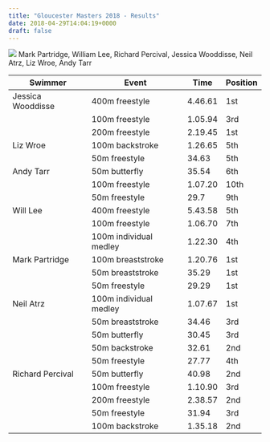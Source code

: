 ```yaml
---
title: "Gloucester Masters 2018 - Results"
date: 2018-04-29T14:04:19+0000
draft: false
---
```

![](/images/2018/04/gloucester_2018.png)
 Mark Partridge, William Lee, Richard Percival, Jessica Wooddisse, Neil Atrz, Liz Wroe, Andy Tarr

| Swimmer |Event |Time |Position |
|---|---|---|---|
| Jessica Wooddisse |400m freestyle |4.46.61 |1st |
|  |100m freestyle |1.05.94 |3rd |
|  |200m freestyle |2.19.45 |1st |
| Liz Wroe |100m backstroke |1.26.65 |5th |
|  |50m freestyle |34.63 |5th |
| Andy Tarr |50m butterfly |35.54 |6th |
|  |100m freestyle |1.07.20 |10th |
|  |50m freestyle |29.7 |9th |
| Will Lee |400m freestyle |5.43.58 |5th |
|  |100m freestyle |1.06.70 |7th |
|  |100m individual medley |1.22.30 |4th |
| Mark Partridge |100m breaststroke |1.20.76 |1st |
|  |50m breaststroke |35.29 |1st |
|  |50m freestyle |29.29 |1st |
| Neil Atrz |100m individual medley |1.07.67 |1st |
|  |50m breaststroke |34.46 |3rd |
|  |50m butterfly |30.45 |3rd |
|  |50m backstroke |32.61 |2nd |
|  |50m freestyle |27.77 |4th |
| Richard Percival |50m butterfly |40.98 |2nd |
|  |100m freestyle |1.10.90 |3rd |
|  |200m freestyle |2.38.57 |2nd |
|  |50m freestyle |31.94 |3rd |
|  |100m backstroke |1.35.18 |2nd |

